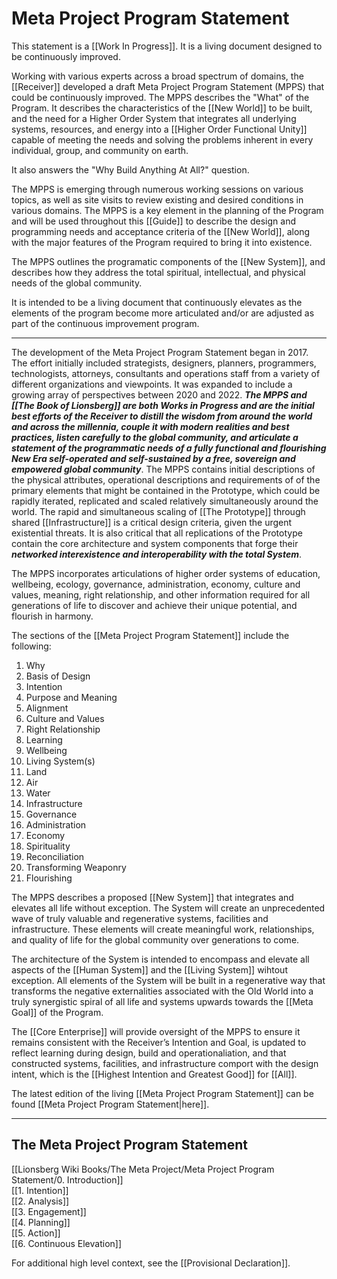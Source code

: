 # Meta Project Program Statement

This statement is a [[Work In Progress]]. It is a living document designed to be continuously improved. 

Working with various experts across a broad spectrum of domains, the [[Receiver]] developed a draft Meta Project Program Statement (MPPS) that could be continuously improved. The MPPS describes the "What" of the Program. It describes the characteristics of the [[New World]] to be built, and the need for a Higher Order System that integrates all underlying systems, resources, and energy into a [[Higher Order Functional Unity]] capable of meeting the needs and solving the problems inherent in every individual, group, and community on earth. 

It also answers the "Why Build Anything At All?" question. 

The MPPS is emerging through numerous working sessions on various topics, as well as site visits to review existing and desired conditions in various domains. The MPPS is a key element in the planning of the Program and will be used throughout this [[Guide]] to describe the design and programming needs and acceptance criteria of the [[New World]], along with the major features of the Program required to bring it into existence. 

The MPPS outlines the programatic components of the [[New System]], and describes how they address the total spiritual, intellectual, and physical needs of the global community. 

It is intended to be a living document that continuously elevates as the elements of the program become more articulated and/or are adjusted as part of the continuous improvement program.
___
The development of the Meta Project Program Statement began in 2017.  The effort initially included strategists, designers, planners, programmers, technologists, attorneys, consultants and operations staff from a variety of different organizations and viewpoints. It was expanded to include a growing array of perspectives between 2020 and 2022. **_The MPPS and [[The Book of Lionsberg]] are both Works in Progress and are the initial best efforts of the Receiver to distill the wisdom from around the world and across the millennia, couple it with modern realities and best practices, listen carefully to the global community, and articulate a statement of the programmatic needs of a fully functional and flourishing New Era self-operated and self-sustained by a free, sovereign and empowered global community_**. The MPPS contains initial descriptions of the physical attributes, operational descriptions and requirements of of the primary elements that might be contained in the Prototype, which could be rapidly iterated, replicated and scaled relatively simultaneously around the world. The rapid and simultaneous scaling of [[The Prototype]] through shared [[Infrastructure]] is a critical design criteria, given the urgent existential threats. It is also critical that all replications of the Prototype contain the core architecture and system components that forge their **_networked interexistence and interoperability with the total System_**.  

The MPPS incorporates articulations of higher order systems of education, wellbeing, ecology, governance, administration, economy, culture and values, meaning, right relationship, and other information required for all generations of life to discover and achieve their unique potential, and flourish in harmony.

The sections of the [[Meta Project Program Statement]] include the following:

1. Why  
2. Basis of Design  
3. Intention  
4. Purpose and Meaning  
5. Alignment  
6. Culture and Values  
7. Right Relationship  
8. Learning  
9. Wellbeing  
10. Living System(s)  
11. Land  
12. Air  
13. Water   
14. Infrastructure  
15. Governance  
16. Administration  
17. Economy  
18. Spirituality  
19. Reconciliation  
20. Transforming Weaponry  
21. Flourishing  

The MPPS describes a proposed [[New System]] that integrates and elevates all life without exception. The System will create an unprecedented wave of truly valuable and regenerative systems, facilities and infrastructure. These elements will create meaningful work, relationships, and quality of life for the global community over generations to come.

The architecture of the System is intended to encompass and elevate all aspects of the [[Human System]] and the [[Living System]] wihtout exception. All elements of the System will be built in a regenerative way that transforms the negative externalities associated with the Old World into a truly synergistic spiral of all life and systems upwards towards the [[Meta Goal]] of the Program.

The [[Core Enterprise]] will provide oversight of the MPPS to ensure it remains consistent with the Receiver’s Intention and Goal, is updated to reflect learning during design, build and operationaliation, and that constructed systems, facilities, and infrastructure comport with the design intent, which is the [[Highest Intention and Greatest Good]] for [[All]]. 

The latest edition of the living [[Meta Project Program Statement]] can be found [[Meta Project Program Statement|here]]. 
____
## The Meta Project Program Statement

[[Lionsberg Wiki Books/The Meta Project/Meta Project Program Statement/0. Introduction]]  
[[1. Intention]]  
[[2. Analysis]]  
[[3. Engagement]]  
[[4. Planning]]  
[[5. Action]]  
[[6. Continuous Elevation]]  

For additional high level context, see the [[Provisional Declaration]]. 

